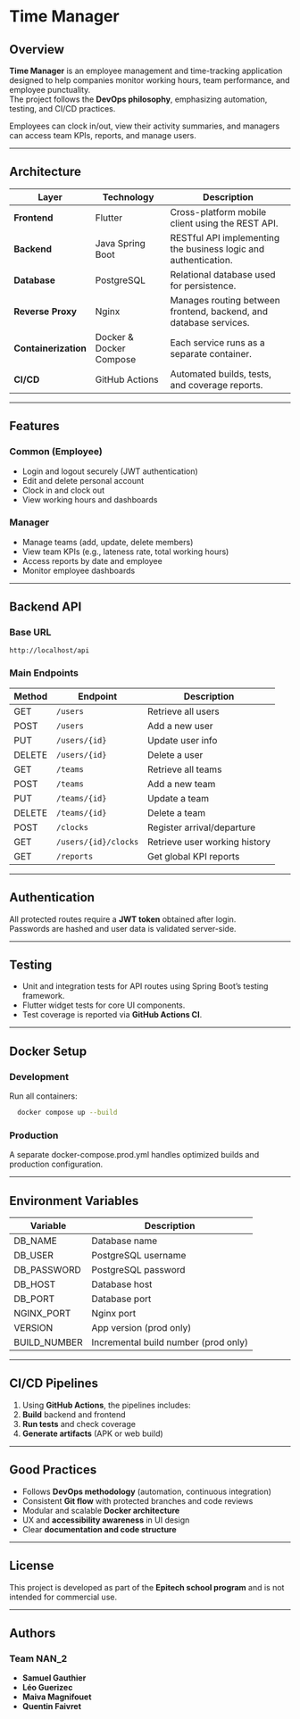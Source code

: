 # Time Manager

## Overview
**Time Manager** is an employee management and time-tracking application designed to help companies monitor working hours, team performance, and employee punctuality.  
The project follows the **DevOps philosophy**, emphasizing automation, testing, and CI/CD practices.

Employees can clock in/out, view their activity summaries, and managers can access team KPIs, reports, and manage users.

---

## Architecture

| Layer | Technology | Description |
|-------|-------------|-------------|
| **Frontend** | Flutter | Cross-platform mobile client using the REST API. |
| **Backend** | Java Spring Boot | RESTful API implementing the business logic and authentication. |
| **Database** | PostgreSQL | Relational database used for persistence. |
| **Reverse Proxy** | Nginx | Manages routing between frontend, backend, and database services. |
| **Containerization** | Docker & Docker Compose | Each service runs as a separate container. |
| **CI/CD** | GitHub Actions | Automated builds, tests, and coverage reports. |

---

## Features

### Common (Employee)
- Login and logout securely (JWT authentication)
- Edit and delete personal account
- Clock in and clock out
- View working hours and dashboards

### Manager
- Manage teams (add, update, delete members)
- View team KPIs (e.g., lateness rate, total working hours)
- Access reports by date and employee
- Monitor employee dashboards

---

## Backend API

### Base URL
```http://localhost/api```

### Main Endpoints
| Method | Endpoint | Description |
|--------|-----------|-------------|
| GET | `/users` | Retrieve all users |
| POST | `/users` | Add a new user |
| PUT | `/users/{id}` | Update user info |
| DELETE | `/users/{id}` | Delete a user |
| GET | `/teams` | Retrieve all teams |
| POST | `/teams` | Add a new team |
| PUT | `/teams/{id}` | Update a team |
| DELETE | `/teams/{id}` | Delete a team |
| POST | `/clocks` | Register arrival/departure |
| GET | `/users/{id}/clocks` | Retrieve user working history |
| GET | `/reports` | Get global KPI reports |

---

## Authentication
All protected routes require a **JWT token** obtained after login.  
Passwords are hashed and user data is validated server-side.

---

## Testing
- Unit and integration tests for API routes using Spring Boot’s testing framework.
- Flutter widget tests for core UI components.
- Test coverage is reported via **GitHub Actions CI**.

---

## Docker Setup

### Development
Run all containers:
```bash
  docker compose up --build
```

### Production

A separate docker-compose.prod.yml handles optimized builds and production configuration.

---

## Environment Variables
| Variable     | Description                          |
|--------------|--------------------------------------|
| DB_NAME      | Database name                        |
| DB_USER      | PostgreSQL username                  |
| DB_PASSWORD  | PostgreSQL password                  |
| DB_HOST      | Database host                        |
| DB_PORT      | Database port                        |
| NGINX_PORT   | Nginx port                           |
| VERSION      | App version (prod only)              |
| BUILD_NUMBER | Incremental build number (prod only) |

---

## CI/CD Pipelines

1. Using **GitHub Actions**, the pipelines includes:
2. **Build** backend and frontend
3. **Run tests** and check coverage
4. **Generate artifacts** (APK or web build)

---

## Good Practices

- Follows **DevOps methodology** (automation, continuous integration)
- Consistent **Git flow** with protected branches and code reviews
- Modular and scalable **Docker architecture**
- UX and **accessibility awareness** in UI design
- Clear **documentation and code structure**

---

## License

This project is developed as part of the **Epitech school program** and is not intended for commercial use.

---

## Authors

### **Team NAN_2**

- **Samuel Gauthier**
- **Léo Guerizec**
- **Maiva Magnifouet**
- **Quentin Faivret**
